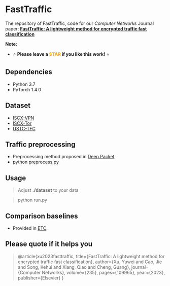 # FastTraffic
The repository of FastTraffic, code for our *Computer Networks* Journal paper: [**FastTraffic: A lightweight method for encrypted traffic fast classification**](https://www.sciencedirect.com/science/article/pii/S1389128623004103)

**Note:**
- ⭐ **Please leave a <font color='orange'>STAR</font> if you like this work!** ⭐

## Dependencies
- Python 3.7
- PyTorch 1.4.0

## Dataset
- [ISCX-VPN](https://www.unb.ca/cic/datasets/vpn.html)
- [ISCX-Tor](https://www.unb.ca/cic/datasets/tor.html)
- [USTC-TFC](https://github.com/yungshenglu/USTC-TFC2016)
  
## Traffic preprocessing
- Preprocessing method proposed in [Deep Packet](https://github.com/munhouiani/Deep-Packet)
- python preprocess.py

## Usage 
> Adjust **./dataset** to your data

> python run.py

## Comparison baselines
- Provided in [ETC](https://github.com/JieJayCao/Encrypted-Traffic-Classification-Models).

## Please quote if it helps you
> @article{xu2023fasttraffic,
  title={FastTraffic: A lightweight method for encrypted traffic fast classification},
  author={Xu, Yuwei and Cao, Jie and Song, Kehui and Xiang, Qiao and Cheng, Guang},
  journal={Computer Networks},
  volume={235},
  pages={109965},
  year={2023},
  publisher={Elsevier}
}




